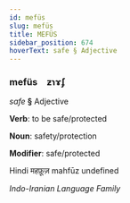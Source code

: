 ```yaml
---
id: mefüs
slug: mefüs
title: MEFÜS
sidebar_position: 674
hoverText: safe § Adjective
---
```


### mefüs&emsp;<span kind="abugida">ƶɿɤ́ʄ</span>

*safe* **§** Adjective

**Verb**: to be safe/protected

**Noun**: safety/protection

**Modifier**: safe/protected

Hindi महफ़ूज़ mahfūz undefined

*Indo-Iranian Language Family*